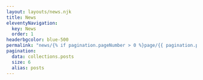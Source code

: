 ```yaml
---
layout: layouts/news.njk
title: News
eleventyNavigation:
  key: News
  order: 1
headerbgcolor: blue-500
permalink: "news/{% if pagination.pageNumber > 0 %}page/{{ pagination.pageNumber + 1 }}/{% endif %}"
pagination:
  data: collections.posts
  size: 6
  alias: posts
---
```

